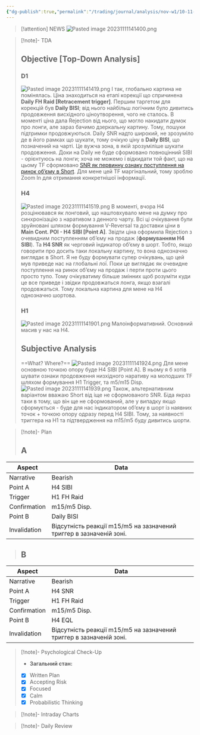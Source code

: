 ```yaml
---
{"dg-publish":true,"permalink":"/trading/journal/analysis/nov-w1/10-11-2023-eurusd/","tags":["trading/analysis"]}
---
```


>[!attention] NEWS
>![Pasted image 20231111141400.png](/img/user/Images/Pasted%20image%2020231111141400.png)

>[!note]- TDA
>## Objective [Top-Down Analysis]
>### D1
>![Pasted image 20231111141419.png](/img/user/Images/Pasted%20image%2020231111141419.png)
>І так, глобально картина не помінялась. Ціна знаходиться на етапі корекції що спричинена **Daily FH Raid [Retracement trigger]**. Першим таргетом для корекцій був **Daily BISI**; від нього найбільш логічним було дивитись продовження висхідного ціноутворення, чого не сталось.
>В моменті ціна дала Rejection від нього, що могло накидати думок про лонги, але зараз бачимо дзеркальну картину. Тому, пошуки підтримки продовжуються. Daily SNR надто широкий, не зрозуміло де в його рамках що шукати, тому очікую ціну в **Daily BISI**, що позначений на чарті. Це вужча зона, в якій зрозуміліше шукати продовження.
>Доки на Daily не буде сформовано повноцінний SIBI - орієнтуюсь на лонги; хоча не можемо і відкидати той факт, що на цьому TF сформовано [SNR як первинну ознаку поступлення на ринок об’єму в Short](https://www.tradingview.com/x/NMAtqhwI/). Для мене цей TF маргінальний, тому зроблю Zoom In для отримання конкретнішої інформації.
>### H4
>![Pasted image 20231111141519.png](/img/user/Images/Pasted%20image%2020231111141519.png)
>В моменті, вчора H4 розцінювався як лонговий, що наштовхувало мене на думку про синхронізацію з наративом з денного чарту. Всі ці очікування були зруйновані шляхом формування V-Reversal та доставки ціни в **Main Cont. POI - H4 SIBI [Point A]**. Звідти ціна оформила Rejection з очевидним поступленням об’єму на продаж (**формуванням H4 SIBI**). Та **H4 SNR** як черговий індикатор об’єму в шорт.
>Тобто, якщо говорити про досить таки локальну картину, то вона однозначно виглядає в Short. Я не буду формувати супер очікувань, що цей мув приведе нас на глобальні лої. Поки це виглядає як очевидне поступлення на ринок об’єму на продаж і перти проти цього просто тупо. Тому очікуватиму більше змінних щоб розуміти куди це все приведе і звідки продовжаться лонга, якщо взагалі продовжаться.
>Тому локальна картина для мене на H4 однозначно шортова.
>### H1
>![Pasted image 20231111141901.png](/img/user/Images/Pasted%20image%2020231111141901.png)
>Малоінформативний. Основний масив у нас на H4.
>## Subjective Analysis
> ==What? Where?==
> ![Pasted image 20231111141924.png](/img/user/Images/Pasted%20image%2020231111141924.png)
> Для мене основною точкою опору буде H4 SIBI [Point A]. В ньому я б хотів шувати ознаки продовження низхідного наративу на молодших TF шляхом формування H1 Trigger, та m5/m15 Disp.
> ![Pasted image 20231111141939.png](/img/user/Images/Pasted%20image%2020231111141939.png)
> Також, альтернативним варіантом вважаю Short від іще не сформованого SNR. Біда якраз таки в тому, що він ще не сформований, але у випадку якщо сформується - буде для нас індикатором об’єму в шорт із наявних точок + точкою опору одразу перед H4 SIBI. Тому, за наявності триггера на H1 та підтвердження на m15/m5 буду дивитись шорти.

>[!note]- Plan
>## A
| Aspect       | Data    |
| ------------ | ------- |
| Narrative    | Bearish |
| Point A      | H4 SIBI |
| Trigger      |    H1 FH Raid     |
| Confirmation |    m15/m5 Disp.     |
| Point B      |   Daily BISI      |
| Invalidation |     Відсутність реакції m15/m5 на зазначений триггер в зазначеній зоні.    |
>## B
| Aspect       | Data |
| ------------ | ---- |
| Narrative    |  Bearish    |
| Point A      |   H4 SNR   |
| Trigger      |   H1 FH Raid   |
| Confirmation |  m15/m5 Disp.    |
| Point B      |   H4 EQL   |
| Invalidation |   Відсутність реакції m15/m5 на зазначений триггер в зазначеній зоні.   |

>[!note]- Psychological Check-Up
>- **Загальний стан:**
>- [x] Written Plan
>- [x] Accepting Risk
>- [x] Focused
>- [x] Calm
>- [x] Probabilistic Thinking

>[!note]- Intraday Charts 
>

>[!note]- Daily Review
>
